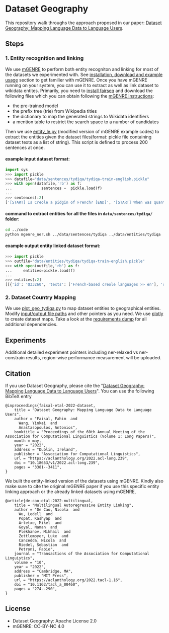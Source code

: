# Dataset Geography
This repository walk throughs the approach proposed in our paper: [Dataset Geography: Mapping Language Data to Language Users](https://aclanthology.org/2022.acl-long.239/).

## Steps

### 1. Entity recognition and linking
We use [mGENRE](https://github.com/facebookresearch/GENRE/tree/main/examples_mgenre) to perform both entity recogniton and linking for most of the datasets we experimented with. See [installation, download and example usage](https://github.com/facebookresearch/GENRE/tree/main/examples_mgenre) section to get familier with mGENRE. Once you have mGENRE running on your system, you can use it to extract as well as link dataset to wikidata entites.
Primarily, you need to [install fairseq](https://github.com/facebookresearch/GENRE/tree/main/examples_mgenre#mgenre-for-fairseq) and download the following files which you can obtain following the [mGENRE instructions](https://github.com/facebookresearch/GENRE/tree/main/examples_mgenre#download):
- the pre-trained model
- the prefix tree (trie) from Wikipedia titles
- the dictionary to map the generated strings to Wikidata identifiers
- a mention table to restrict the search space to a number of candidates

Then we use [entity_le.py](https://github.com/ffaisal93/dataset_geography/blob/master/code/entity_le.py) (modified version of mGENRE example codes) to extract the entities given the dataset files(format: pickle file containing dataset texts as a list of string). This script is defined to process 200 sentences at once.

#### example input dataset format:
```python
import sys
>>> import pickle
>>> datafile="data/sentences/tydiqa/tydiqa-train-english.pickle"
>>> with open(datafile,'rb') as f:
...             sentences =  pickle.load(f)
... 
>>> sentences[:2]
['[START] Is Creole a pidgin of French? [END]', '[START] When was quantum field theory developed? [END]']
```

#### command to extract entities for all the files in `data/sentences/tydiqa/` folder:
```bash
cd ../code
python mgenre_ner.sh ../data/sentences/tydiqa ../data/entities/tydiqa 
```

#### example output entity linked dataset format:
```python
>>> import pickle
>>> outfile="data/entities/tydiqa/tydiqa-train-english.pickle"
>>> with open(outfile,'rb') as f:
...     entities=pickle.load(f)
... 
>>> entities[:2]
[[{'id': 'Q33260', 'texts': ['French-based creole languages >> en'], 'scores': tensor([-0.6672]), 'score': tensor(-2.0017)}, {'id': 'Q33831', 'texts': ['Pidgin >> en'], 'scores': tensor([-0.9490]), 'score': tensor(-2.1220)}, {'id': 'Q33289', 'texts': ['Creole language >> en'], 'scores': tensor([-0.9833]), 'score': tensor(-2.4085)}, {'id': 'Q17093549', 'texts': ['Pidgin English >> en'], 'scores': tensor([-1.3735]), 'score': tensor(-3.3644)}, {'id': 'Q150', 'texts': ['French language >> en'], 'scores': tensor([-1.6143]), 'score': tensor(-3.6097)}], [{'id': 'Q54505', 'texts': ['Quantum field theory >> en'], 'scores': tensor([-0.2873]), 'score': tensor(-0.7602)}, {'id': 'Q899444', 'texts': ['De Broglie–Bohm theory >> en'], 'scores': tensor([-0.3818]), 'score': tensor(-1.3227)}, {'id': 'Q3278166', 'texts': ['History of quantum field theory >> en'], 'scores': tensor([-0.7374]), 'score': tensor(-2.0858)}, {'id': 'Q188403', 'texts': ['History of quantum chemistry >> en'], 'scores': tensor([-0.8181]), 'score': tensor(-2.1645)}, {'id': 'Q730675', 'texts': ['Quantitative research >> en'], 'scores': tensor([-1.0298]), 'score': tensor(-2.5224)}]]
```


### 2. Dataset Country Mapping
We use [plot_geo_tydiqa.py](https://github.com/ffaisal93/dataset_geography/blob/master/code/plot_geo_tydiqa.py) to map dataset entities to geographical entities. Modify [input/output file paths](https://github.com/ffaisal93/dataset_geography/blob/master/code/plot_geo_tydiqa.py#:~:text=for%20LANG%20in,(inp)) and other pointers as you need. We use [plotly](https://plotly.com/python/getting-started/) to create dataset maps. Take a look at the [requirements dump](https://github.com/ffaisal93/dataset_geography/blob/master/requirements.txt) for all additional dependencies.

## Experiments
Additional detailed experiment pointers including ner-relaxed vs ner-constrain results, region-wise performance measurement will be uploaded. 

## Citation
If you use Dataset Geography, please cite the "[Dataset Geography: Mapping Language Data to Language Users](https://aclanthology.org/2022.acl-long.239/)". You can use the following BibTeX entry
~~~
@inproceedings{faisal-etal-2022-dataset,
    title = "Dataset Geography: Mapping Language Data to Language Users",
    author = "Faisal, Fahim  and
      Wang, Yinkai  and
      Anastasopoulos, Antonios",
    booktitle = "Proceedings of the 60th Annual Meeting of the Association for Computational Linguistics (Volume 1: Long Papers)",
    month = may,
    year = "2022",
    address = "Dublin, Ireland",
    publisher = "Association for Computational Linguistics",
    url = "https://aclanthology.org/2022.acl-long.239",
    doi = "10.18653/v1/2022.acl-long.239",
    pages = "3381--3411",
}
~~~

We built the entity-linked version of the datasets using mGENRE. Kindly also make sure to cite the original mGENRE paper if you use this specific entity linking approach or the already linked datasets using mGENRE,
~~~
@article{de-cao-etal-2022-multilingual,
    title = "Multilingual Autoregressive Entity Linking",
    author = "De Cao, Nicola  and
      Wu, Ledell  and
      Popat, Kashyap  and
      Artetxe, Mikel  and
      Goyal, Naman  and
      Plekhanov, Mikhail  and
      Zettlemoyer, Luke  and
      Cancedda, Nicola  and
      Riedel, Sebastian  and
      Petroni, Fabio",
    journal = "Transactions of the Association for Computational Linguistics",
    volume = "10",
    year = "2022",
    address = "Cambridge, MA",
    publisher = "MIT Press",
    url = "https://aclanthology.org/2022.tacl-1.16",
    doi = "10.1162/tacl_a_00460",
    pages = "274--290",
}
~~~

## License
- Dataset Geography: Apache License 2.0
- mGENRE: CC-BY-NC 4.0
